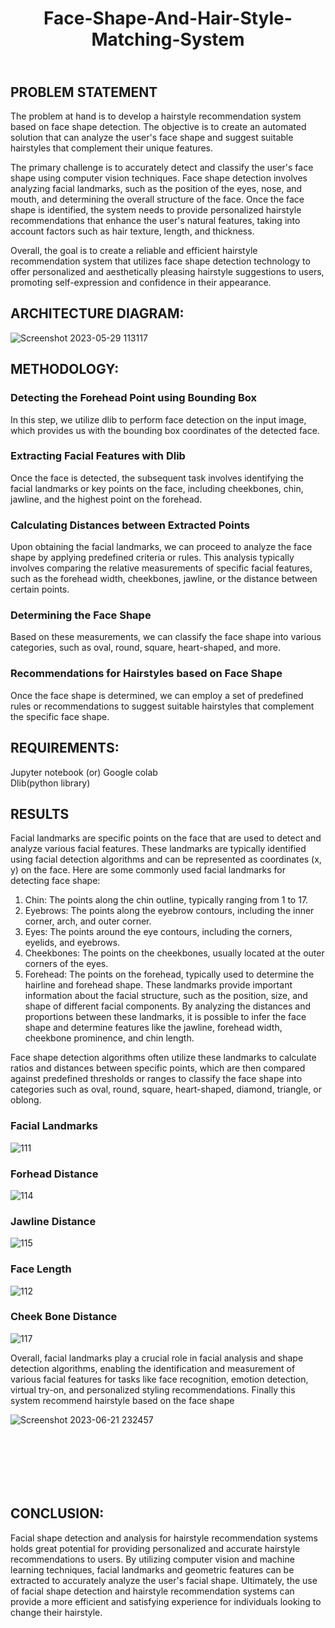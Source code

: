 
# <p align = "center"> Face-Shape-And-Hair-Style-Matching-System </p>


## <br>PROBLEM STATEMENT
The problem at hand is to develop a hairstyle recommendation system based on face shape detection. The objective is to create an automated solution that can analyze the user's face shape and suggest suitable hairstyles that complement their unique features.

The primary challenge is to accurately detect and classify the user's face shape using computer vision techniques. Face shape detection involves analyzing facial landmarks, such as the position of the eyes, nose, and mouth, and determining the overall structure of the face. Once the face shape is identified, the system needs to provide personalized hairstyle recommendations that enhance the user's natural features, taking into account factors such as hair texture, length, and thickness.

Overall, the goal is to create a reliable and efficient hairstyle recommendation system that utilizes face shape detection technology to offer personalized and aesthetically pleasing hairstyle suggestions to users, promoting self-expression and confidence in their appearance.
  
## ARCHITECTURE DIAGRAM:

![Screenshot 2023-05-29 113117](https://github.com/Dineshkumar200/MINIPROJECT/assets/75235789/5e2d748f-e107-4c5b-bf64-2922da598d77)

## METHODOLOGY:

### Detecting the Forehead Point using Bounding Box

In this step, we utilize dlib to perform face detection on the input image, which provides us with the bounding box coordinates of the detected face.

### Extracting Facial Features with Dlib

Once the face is detected, the subsequent task involves identifying the facial landmarks or key points on the face, including cheekbones, chin, jawline, and the highest point on the forehead.

### Calculating Distances between Extracted Points

Upon obtaining the facial landmarks, we can proceed to analyze the face shape by applying predefined criteria or rules. This analysis typically involves comparing the relative measurements of specific facial features, such as the forehead width, cheekbones, jawline, or the distance between certain points.

### Determining the Face Shape

Based on these measurements, we can classify the face shape into various categories, such as oval, round, square, heart-shaped, and more.

### Recommendations for Hairstyles based on Face Shape

Once the face shape is determined, we can employ a set of predefined rules or recommendations to suggest suitable hairstyles that complement the specific face shape.

## REQUIREMENTS:
Jupyter notebook (or) Google colab
<br>
Dlib(python library)


## RESULTS

Facial landmarks are specific points on the face that are used to detect and analyze various facial features. These landmarks are typically identified using facial detection algorithms and can be represented as coordinates (x, y) on the face.
Here are some commonly used facial landmarks for detecting face shape:
1. Chin: The points along the chin outline, typically ranging from 1 to 17.
2. Eyebrows: The points along the eyebrow contours, including the inner corner, arch, and outer corner.
3. Eyes: The points around the eye contours, including the corners, eyelids, and eyebrows.
4. Cheekbones: The points on the cheekbones, usually located at the outer corners of the eyes.
5. Forehead: The points on the forehead, typically used to determine the hairline and forehead shape.
These landmarks provide important information about the facial structure, such as the position, size, and shape of different facial components. By analyzing the distances and proportions between these landmarks, it is possible to infer the face shape and determine features like the jawline, forehead width, cheekbone prominence, and chin length.

Face shape detection algorithms often utilize these landmarks to calculate ratios and distances between specific points, which are then compared against predefined thresholds or ranges to classify the face shape into categories such as oval, round, square, heart-shaped, diamond, triangle, or oblong.


### Facial Landmarks
![111](https://github.com/Dineshkumar200/Face-Shape-And-Hair-Style-Matching-System/assets/75235789/6f4d6c1c-76ef-420c-837e-8b9140fcf76a)


### Forhead Distance
![114](https://github.com/Dineshkumar200/Face-Shape-And-Hair-Style-Matching-System/assets/75235789/116ee38f-151e-42ff-93c5-5296c82f60c2)

### Jawline Distance
![115](https://github.com/Dineshkumar200/Face-Shape-And-Hair-Style-Matching-System/assets/75235789/26d54e4a-85b7-41be-97ec-f11300ac0cd4)


### Face Length
![112](https://github.com/Dineshkumar200/Face-Shape-And-Hair-Style-Matching-System/assets/75235789/ee1c02d5-e47b-4026-945b-5ed3ed745bdd)

### Cheek Bone Distance
![117](https://github.com/Dineshkumar200/Face-Shape-And-Hair-Style-Matching-System/assets/75235789/a32f0e5f-ebbd-49f9-a383-835cdf8bea66)


Overall, facial landmarks play a crucial role in facial analysis and shape detection algorithms, enabling the identification and measurement of various facial features for tasks like face recognition, emotion detection, virtual try-on, and personalized styling recommendations. Finally this system recommend hairstyle based on the face shape

![Screenshot 2023-06-21 232457](https://github.com/Dineshkumar200/Face-Shape-And-Hair-Style-Matching-System/assets/75235789/ab63d4e2-5b7d-44f1-b01d-687f52369b56)



## <br><br><br><br>CONCLUSION:

Facial shape detection and analysis for hairstyle recommendation systems holds great potential for providing personalized and accurate hairstyle recommendations to users.
By utilizing computer vision and machine learning techniques, facial landmarks and geometric features can be extracted to accurately analyze the user's facial shape. 
Ultimately, the use of facial shape detection and hairstyle recommendation systems can provide a more efficient and satisfying experience for individuals looking to change their hairstyle.

